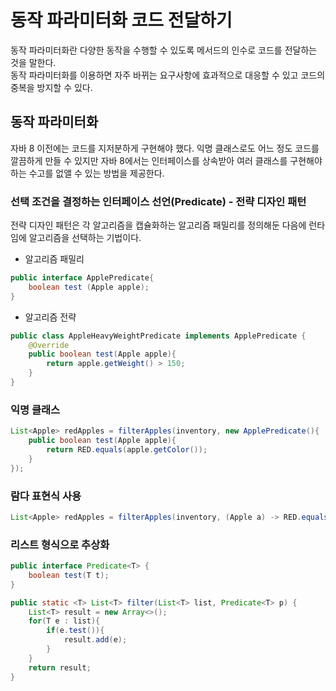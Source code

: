 # 동작 파라미터화 코드 전달하기
동작 파라미터화란 다양한 동작을 수행할 수 있도록 메서드의 인수로 코드를 전달하는 것을 말한다.</br>
동작 파라미터화를 이용하면 자주 바뀌는 요구사항에 효과적으로 대응할 수 있고 코드의 중복을 방지할 수 있다.

## 동작 파라미터화
자바 8 이전에는 코드를 지저분하게 구현해야 했다. 익명 클래스로도 어느 정도 코드를 깔끔하게 만들 수 있지만 자바 8에서는 인터페이스를 상속받아 여러 클래스를 구현해야
하는 수고를 없앨 수 있는 방법을 제공한다.
### 선택 조건을 결정하는 인터페이스 선언(Predicate) - 전략 디자인 패턴
전략 디자인 패턴은 각 알고리즘을 캡슐화하는 알고리즘 패밀리를 정의해둔 다음에 런타임에 알고리즘을 선택하는 기법이다.

* 알고리즘 패밀리
```java
public interface ApplePredicate{
    boolean test (Apple apple);
}
```
* 알고리즘 전략
```java
public class AppleHeavyWeightPredicate implements ApplePredicate {
    @Override
    public boolean test(Apple apple){
        return apple.getWeight() > 150;
    }
}
```

### 익명 클래스
```java
List<Apple> redApples = filterApples(inventory, new ApplePredicate(){
    public boolean test(Apple apple){
        return RED.equals(apple.getColor());    
    }
});
```

### 람다 표현식 사용
```java
List<Apple> redApples = filterApples(inventory, (Apple a) -> RED.equals(a.getColor()));
```

### 리스트 형식으로 추상화
```java
public interface Predicate<T> {
    boolean test(T t);
}

public static <T> List<T> filter(List<T> list, Predicate<T> p) {
    List<T> result = new Array<>();
    for(T e : list){
        if(e.test()){
            result.add(e);
        }
    }
    return result;
}
```
